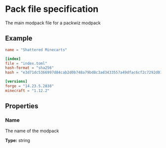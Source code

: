 # Pack file specification
The main modpack file for a packwiz modpack

## Example
```toml
name = "Shattered Minecarts"

[index]
file = "index.toml"
hash-format = "sha256"
hash = "e3d71dc5366997d84cab2d0b748a79bd8c3ad3433557a49dfac6cf2c7292d011"

[versions]
forge = "14.23.5.2838"
minecraft = "1.12.2"
```

## Properties
### Name
The name of the modpack

**Type:** string
